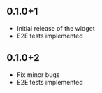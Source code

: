 ## 0.1.0+1

* Initial release of the widget
* E2E tests implemented

## 0.1.0+2

* Fix minor bugs
* E2E tests implemented
